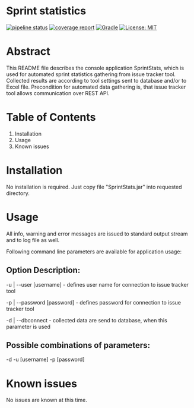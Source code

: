 # Sprint statistics

[![pipeline status](https://gitlab.websupport.sk/biea/sprint-statistics/badges/master/pipeline.svg)](https://gitlab.websupport.sk/biea/sprint-statistics/commits/master)
[![coverage report](https://gitlab.websupport.sk/biea/sprint-statistics/badges/master/coverage.svg)](https://gitlab.websupport.sk/biea/sprint-statistics/commits/master)
[![Gradle](https://img.shields.io/badge/gradle-v6.3-blue)](https://img.shields.io/badge/gradle-v6.3-blue)
[![License: MIT](https://img.shields.io/badge/License-MIT-blue.svg)](https://opensource.org/licenses/MIT)


Abstract
========
This README file describes the console application SprintStats,
which is used for automated sprint statistics gathering from issue tracker tool.
Collected results are according to tool settings sent to database and/or to Excel
file.
Precondition for automated data gathering is, that issue tracker tool
allows communication over REST API.

Table of Contents
=================
1. Installation
2. Usage
3. Known issues


Installation
===============
No installation is required. Just copy file "SprintStats.jar" into requested
directory.


Usage
========
All info, warning and error messages are issued to standard output stream
and to log file as well.

Following command line parameters are available for application usage:

Option                          Description:
---------------------------------------------
-u  | --user [username]         - defines user name for connection to issue
                                  tracker tool

-p  | --password [password]     - defines password for connection to issue
                                  tracker tool

-d  | --dbconnect               - collected data are send to database,
                                  when this parameter is used


Possible combinations of parameters:
------------------------------------
-d -u [username] -p [password]


Known issues
===============
No issues are known at this time.
